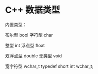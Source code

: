 # C++ 数据类型

内置类型：

布尔型  bool          字符型 char

整型 int              浮点型 float

双浮点型 double       无类型 void

宽字符型 wchar_t   typedef short int wchar_t;
